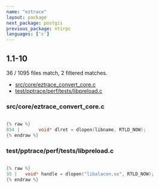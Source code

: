```yaml
---
name: "eztrace"
layout: package
next_package: postgis
previous_package: ntirpc
languages: ['c']
---
```

## 1.1-10
36 / 1095 files match, 2 filtered matches.

 - [src/core/eztrace_convert_core.c](#srccoreeztrace_convert_corec)
 - [test/pptrace/perf/tests/libpreload.c](#testpptraceperftestslibpreloadc)

### src/core/eztrace_convert_core.c

```c

{% raw %}
854 |       void* dlret = dlopen(libname, RTLD_NOW);
{% endraw %}

```
### test/pptrace/perf/tests/libpreload.c

```c

{% raw %}
35 |   void* handle = dlopen("libalacon.so", RTLD_NOW);
{% endraw %}

```